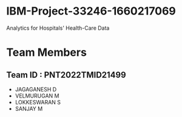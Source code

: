 # IBM-Project-33246-1660217069
Analytics for Hospitals' Health-Care Data

# Team Members
<h2>Team ID : PNT2022TMID21499</h2>
<ul>
  <li>JAGAGANESH D</li>
  <li>VELMURUGAN M</li>
  <li>LOKKESWARAN S</li>
  <li>SANJAY M</li>
</ul>
